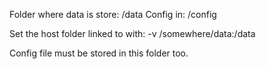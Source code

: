 



Folder where data is store: /data
Config in: /config

Set the host folder linked to with: -v /somewhere/data:/data

Config file must be stored in this folder too.


